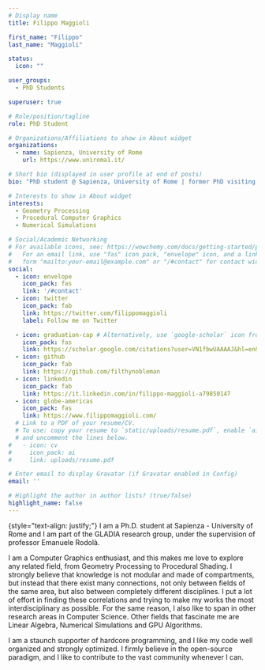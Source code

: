 ```yaml
---
# Display name
title: Filippo Maggioli

first_name: "Filippo"
last_name: "Maggioli"

status:
  icon: ""

user_groups:
  - PhD Students

superuser: true

# Role/position/tagline
role: PhD Student

# Organizations/Affiliations to show in About widget
organizations:
  - name: Sapienza, University of Rome
    url: https://www.uniroma1.it/

# Short bio (displayed in user profile at end of posts)
bio: "PhD student @ Sapienza, University of Rome | former PhD visiting @ KAUST, King Abdullah University of Science and Technology"

# Interests to show in About widget
interests:
  - Geometry Processing
  - Procedural Computer Graphics
  - Numerical Simulations

# Social/Academic Networking
# For available icons, see: https://wowchemy.com/docs/getting-started/page-builder/#icons
#   For an email link, use "fas" icon pack, "envelope" icon, and a link in the
#   form "mailto:your-email@example.com" or "/#contact" for contact widget.
social:
  - icon: envelope
    icon_pack: fas
    link: '/#contact'
  - icon: twitter
    icon_pack: fab
    link: https://twitter.com/filippomaggioli
    label: Follow me on Twitter

  - icon: graduation-cap # Alternatively, use `google-scholar` icon from `ai` icon pack
    icon_pack: fas
    link: https://scholar.google.com/citations?user=VN1fbwUAAAAJ&hl=en&oi=ao
  - icon: github
    icon_pack: fab
    link: https://github.com/filthynobleman
  - icon: linkedin
    icon_pack: fab
    link: https://it.linkedin.com/in/filippo-maggioli-a79850147
  - icon: globe-americas
    icon_pack: fas
    link: https://www.filippomaggioli.com/
  # Link to a PDF of your resume/CV.
  # To use: copy your resume to `static/uploads/resume.pdf`, enable `ai` icons in `params.yaml`,
  # and uncomment the lines below.
#   - icon: cv
#     icon_pack: ai
#     link: uploads/resume.pdf

# Enter email to display Gravatar (if Gravatar enabled in Config)
email: ''

# Highlight the author in author lists? (true/false)
highlight_name: false
---
```



{style="text-align: justify;"}
I am a Ph.D. student at Sapienza - University of Rome and I am part of the GLADIA research
group, under the supervision of professor Emanuele Rodolà.

I am a Computer Graphics enthusiast, and this makes me love to explore any related field, from
Geometry Processing to Procedural Shading.
I strongly believe that knowledge is not modular and made of compartments, but instead
that there exist many connections, not only between fields of the same area, but also between
completely different disciplines. I put a lot of effort in finding these correlations and trying to
make my works the most interdisciplinary as possible.
For the same reason, I also like to span in other research areas in Computer Science. Other
fields that fascinate me are Linear Algebra, Numerical Simulations and GPU Algorithms.

I am a staunch supporter of hardcore programming, and I like my code well organized and
strongly optimized. I firmly believe in the open-source paradigm, and I like to contribute
to the vast community whenever I can.
